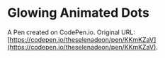 # Glowing Animated Dots

A Pen created on CodePen.io. Original URL: [https://codepen.io/theselenadeon/pen/KKmKZaV](https://codepen.io/theselenadeon/pen/KKmKZaV).


